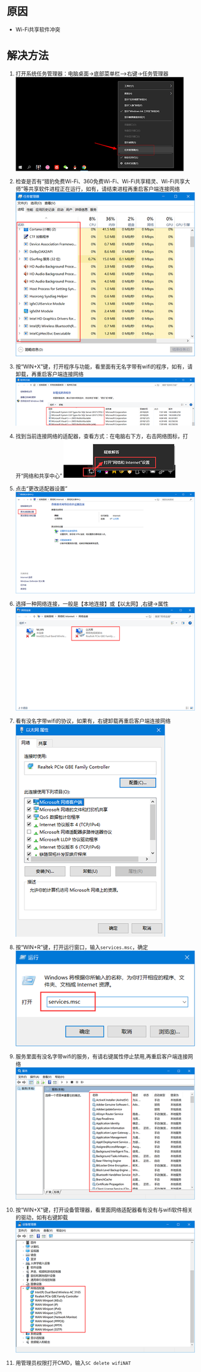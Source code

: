 <!-- TITLE: 故障 20010103 检测到与Wi-Fi共享大师共享软件冲突 -->

<!-- SUBTITLE: 本错误属于天翼校园客户端错误 -->

# 原因

- Wi-Fi共享软件冲突

# 解决方法

1. 打开系统任务管理器：电脑桌面->底部菜单栏-->右键->任务管理器
![20010103 Step 1](/uploads/20010103-step-1.png "20010103 Step 1")

2. 检查是否有“猎豹免费Wi-Fi、360免费Wi-Fi、Wi-Fi共享精灵、Wi-Fi共享大师”等共享软件进程正在运行，如有，请结束进程再重启客户端连接网络
![20010103 Step 2](/uploads/20010103-step-2.png "20010103 Step 2")
	
3. 按“WIN+X”键，打开程序与功能，看里面有无名字带有wifi的程序，如有，请卸载，再重启客户端连接网络
![20010103 Step 3](/uploads/20010103-step-3.png "20010103 Step 3")
	
4. 找到当前连接网络的适配器，查看方式：在电脑右下方，右击网络图标，打开“网络和共享中心”
![20010103 Step 4](/uploads/20010103-step-4.png "20010103 Step 4")
	
5. 点击“更改适配器设置”
![20010103 Step 5](/uploads/20010103-step-5.png "20010103 Step 5")
	
6. 选择一种网络连接，一般是【本地连接】或【以太网】,右键->属性
![20010103 Step 6](/uploads/20010103-step-6.png "20010103 Step 6")
	
7. 看有没名字带wifi的协议，如果有，右键卸载再重启客户端连接网络
![20010103 Step 7](/uploads/20010103-step-7.png "20010103 Step 7")
	
8. 按“WIN+R”键，打开运行窗口，输入`services.msc`，确定
![20010103 Step 8](/uploads/20010103-step-8.png "20010103 Step 8")
	
9. 服务里面有没名字带wifi的服务，有请右键属性停止禁用,再重启客户端连接网络
![20010103 Step 9](/uploads/20010103-step-9.png "20010103 Step 9")
	
10. 按“WIN+X"键，打开设备管理器，看里面网络适配器看有没有与wifi软件相关的驱动，如有右键卸载
![20010103 Step 10](/uploads/20010103-step-10.png "20010103 Step 10")

11. 用管理员权限打开CMD，输入`SC delete wifiNAT`